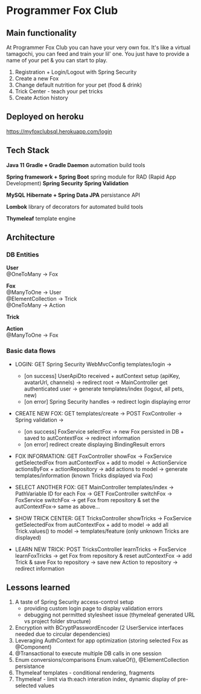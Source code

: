 # Programmer Fox Club

## Main functionality
At Programmer Fox Club you can have your very own fox. It's like a virtual tamagochi, you can feed and train your lil' one. 
You just have to provide a name of your pet & you can start to play.

1. Registration + Login/Logout with Spring Security
2. Create a new Fox
3. Change default nutrition for your pet (food & drink)
4. Trick Center - teach your pet tricks
5. Create Action history


## Deployed on heroku
https://myfoxclubsql.herokuapp.com/login


## Tech Stack
**Java 11**
**Gradle + Gradle Daemon**
automation build tools

**Spring framework + Spring Boot**
spring module for RAD (Rapid App Development)
**Spring Security**
**Spring Validation**

**MySQL**
**Hibernate + Spring Data JPA**
persistance API

**Lombok**
library of decorators for automated build tools

**Thymeleaf**
template engine


## Architecture
### DB Entities
**User**\
@OneToMany -> Fox

**Fox**\
@ManyToOne -> User\
@ElementCollection -> Trick\
@OneToMany -> Action

**Trick**

**Action**\
@ManyToOne -> Fox


### Basic data flows
* LOGIN: GET Spring Security WebMvcConfig templates/login ->
  - [on success] UserApiDto received + autContext setup (apiKey, avatarUrl, channels) -> redirect root ->
  MainController get authenticated user -> generate templates/index (logout, all pets, new)
  - [on error] Spring Security handles -> redirect login displaying error

* CREATE NEW FOX: GET templates/create -> POST FoxController -> Spring validation ->
  - [on success] FoxService selectFox -> new Fox persisted in DB + saved to autContextFox -> redirect information
  - [on error] redirect create displaying BindingResult errors

* FOX INFORMATION: GET FoxController showFox -> FoxService getSelectedFox from autContextFox  + add to model 
-> ActionService actionsByFox + actionRepository -> add actions to model -> generate templates/information (known Tricks displayed via Fox)

* SELECT ANOTHER FOX: GET MainController templates/index -> PathVariable ID for each Fox -> GET FoxController switchFox
-> FoxService switchFox -> get Fox from repository & set the autContextFox-> same as above...

* SHOW TRICK CENTER: GET TricksController showTricks -> FoxService getSelectedFox from autContextFox + add to model 
-> add all Trick.values() to model -> templates/feature (only unknown Tricks are displayed)

* LEARN NEW TRICK: POST TricksController learnTricks -> FoxService learnFoxTricks -> get Fox from repository & reset autContextFox
-> add Trick & save Fox to repository -> save new Action to repository -> redirect information


## Lessons learned  
1. A taste of Spring Security access-control setup
   - providing custom login page to display validation errors
   - debugging not permitted stylesheet issue (thymeleaf generated URL vs project folder structure)
2. Encryption with BCryptPasswordEncoder (2 UserService interfaces needed due to circular dependencies)
3. Leveraging AuthContext for app optimization (storing selected Fox as @Component)
4. @Transactional to execute multiple DB calls in one session
5. Enum conversions/comparisons Enum.valueOf(), @ElementCollection persistance
6. Thymeleaf templates - conditional rendering, fragments
7. Thymeleaf - limit via th:each interation index, dynamic display of pre-selected values
